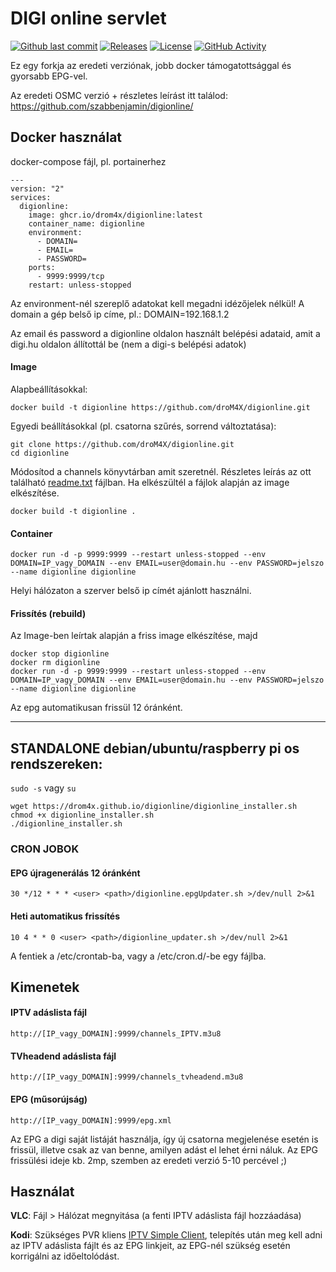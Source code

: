 # DIGI online servlet
[![Github last commit](https://img.shields.io/github/last-commit/droM4X/digionline)](https://github.com/droM4X/digionline)
[![Releases](https://img.shields.io/github/tag/droM4X/digionline.svg?style=flat-square)](https://github.com/droM4X/digionline/releases)
[![License](https://img.shields.io/badge/license-GPLv3-blue)](./LICENSE.md) 
[![GitHub Activity](https://img.shields.io/github/commit-activity/y/droM4X/digionline.svg?label=commits)](https://github.com/droM4X/digionline/commits)

Ez egy forkja az eredeti verziónak, jobb docker támogatottsággal és gyorsabb EPG-vel.

Az eredeti OSMC verzió + részletes leírást itt találod: https://github.com/szabbenjamin/digionline/

## Docker használat
docker-compose fájl, pl. portainerhez

```docker
---
version: "2"
services:
  digionline:
    image: ghcr.io/drom4x/digionline:latest
    container_name: digionline
    environment:
      - DOMAIN=
      - EMAIL=
      - PASSWORD=
    ports:
      - 9999:9999/tcp
    restart: unless-stopped
``` 

Az environment-nél szereplő adatokat kell megadni idézőjelek nélkül! A domain a gép belső ip címe, pl.: DOMAIN=192.168.1.2

Az email és password a digionline oldalon használt belépési adataid, amit a digi.hu oldalon állítottál be (nem a digi-s belépési adatok)

#### Image
Alapbeállításokkal:
```
docker build -t digionline https://github.com/droM4X/digionline.git
```

Egyedi beállításokkal (pl. csatorna szűrés, sorrend változtatása):

```
git clone https://github.com/droM4X/digionline.git
cd digionline
```
Módosítod a channels könyvtárban amit szeretnél. Részletes leírás az ott található [readme.txt](channels/readme.txt) fájlban.
Ha elkészültél a fájlok alapján az image elkészítése.
```
docker build -t digionline .
```

#### Container
```
docker run -d -p 9999:9999 --restart unless-stopped --env DOMAIN=IP_vagy_DOMAIN --env EMAIL=user@domain.hu --env PASSWORD=jelszo --name digionline digionline
```
Helyi hálózaton a szerver belső ip címét ajánlott használni.

#### Frissítés (rebuild)
Az Image-ben leírtak alapján a friss image elkészítése, majd

```
docker stop digionline
docker rm digionline
docker run -d -p 9999:9999 --restart unless-stopped --env DOMAIN=IP_vagy_DOMAIN --env EMAIL=user@domain.hu --env PASSWORD=jelszo --name digionline digionline
```

Az epg automatikusan frissül 12 óránként.

---

## STANDALONE debian/ubuntu/raspberry pi os rendszereken:
`sudo -s` vagy `su`
```
wget https://drom4x.github.io/digionline/digionline_installer.sh
chmod +x digionline_installer.sh
./digionline_installer.sh
```

### CRON JOBOK
#### EPG újragenerálás 12 óránként
```
30 */12 * * * <user> <path>/digionline.epgUpdater.sh >/dev/null 2>&1
```

#### Heti automatikus frissítés
```
10 4 * * 0 <user> <path>/digionline_updater.sh >/dev/null 2>&1
```

A fentiek a /etc/crontab-ba, vagy a /etc/cron.d/-be egy fájlba.

## Kimenetek

#### IPTV adáslista fájl
```
http://[IP_vagy_DOMAIN]:9999/channels_IPTV.m3u8
```
#### TVheadend adáslista fájl
```
http://[IP_vagy_DOMAIN]:9999/channels_tvheadend.m3u8
```
#### EPG (műsorújság)
```
http://[IP_vagy_DOMAIN]:9999/epg.xml
```
Az EPG a digi saját listáját használja, így új csatorna megjelenése esetén is frissül, illetve csak az van benne, amilyen adást el lehet érni náluk. Az EPG frissülési ideje kb. 2mp, szemben az eredeti verzió 5-10 percével ;)

## Használat

__VLC__: Fájl > Hálózat megnyitása (a fenti IPTV adáslista fájl hozzáadása)

__Kodi__: Szükséges PVR kliens [IPTV Simple Client](https://kodi.wiki/view/Add-on:PVR_IPTV_Simple_Client), telepítés után meg kell adni az IPTV adáslista fájlt és az EPG linkjeit, az EPG-nél szükség esetén korrigálni az időeltolódást.

